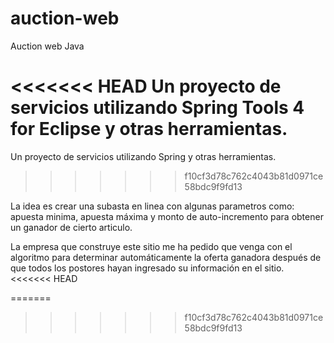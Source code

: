 # auction-web
Auction web Java

<<<<<<< HEAD
Un proyecto de servicios utilizando Spring Tools 4 for Eclipse y otras herramientas.
=======
Un proyecto de servicios utilizando Spring y otras herramientas.
>>>>>>> f10cf3d78c762c4043b81d0971ce58bdc9f9fd13

La idea es crear una subasta en linea con algunas parametros como: apuesta minima, apuesta máxima y monto de auto-incremento para obtener un ganador de cierto articulo.

La empresa que construye este sitio me ha pedido que venga con el algoritmo para determinar automáticamente la oferta ganadora después de que todos los postores hayan ingresado su información en el sitio.
<<<<<<< HEAD

=======
>>>>>>> f10cf3d78c762c4043b81d0971ce58bdc9f9fd13
